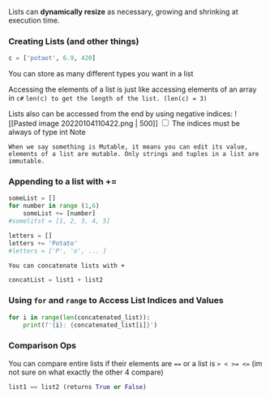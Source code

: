 Lists can **dynamically resize** as necessary, growing and shrinking at execution time.

### Creating Lists (and other things)
```python
c = ['potaot', 6.9, 420]
```
You can store as many different types you want in a list

Accessing the elements of a list is just like accessing elements of an array in `c#`
`len(c) to get the length of the list. (len(c) = 3)`

Lists also can be accessed from the end by using negative indices:
![[Pasted image 20220104110422.png | 500]]
<label class="ob-comment" title="" style="">  <input type="checkbox"> <span style=""> The indices must be always of type int </span>Note</label>

`When we say something is Mutable, it means you can edit its value, elements of a list are mutable.
Only strings and tuples in a list are immutable.`

### Appending to a list with +=
```python
someList = []
for number in range (1,6)
	someList += [number]
#somelitst = [1, 2, 3, 4, 5]

letters = []
letters += 'Potato'
#letters = ['P', 'o', ... ]
```

`You can concatenate lists with +`
```python
concatList = list1 + list2
```

### Using `for` and `range` to Access List Indices and Values
```python
for i in range(len(concatenated_list)): 
	print(f'{i}: {concatenated_list[i]}')
```

### Comparison Ops
You can compare entire lists if their elements are `==` or a list is `> < >= <=`  (im not sure on what exactly the other 4 compare)
```python 
list1 == list2 (returns True or False)
```